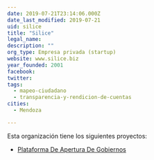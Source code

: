 ```yaml
---
date: 2019-07-21T23:14:06.000Z
date_last_modified: 2019-07-21
uid: silice
title: "Silice"
legal_name: 
description: ""
org_type: Empresa privada (startup)
website: www.silice.biz
year_founded: 2001
facebook: 
twitter: 
tags:
  - mapeo-ciudadano
  - transparencia-y-rendicion-de-cuentas
cities: 
  - Mendoza

---
```


Esta organización tiene los siguientes proyectos:

- [Plataforma De Apertura De Gobiernos](/proyectos/plataforma-de-apertura-de-gobiernos)
